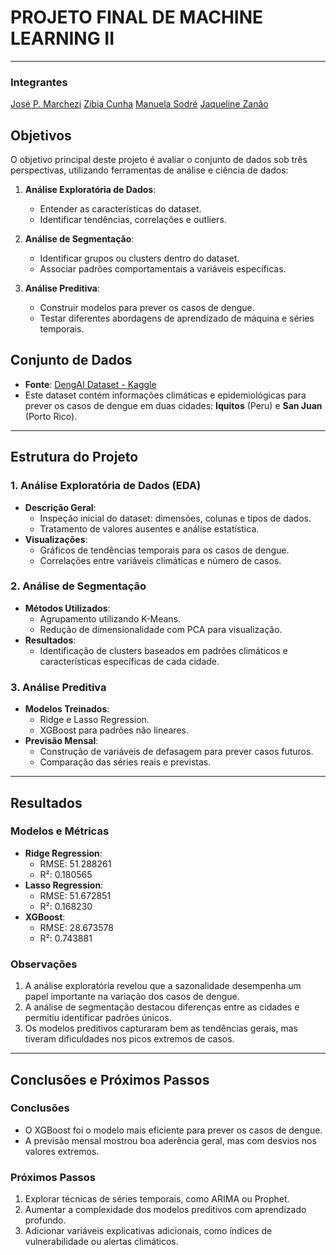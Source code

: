 # PROJETO FINAL DE MACHINE LEARNING II
---
### Integrantes
[José P. Marchezi](https://github.com/zemarchezi)
[Zibia Cunha](https://github.com/zibia-cunha)
[Manuela Sodré](https://github.com/ManuSodre)
[Jaqueline Zanão](https://github.com/Jaquerida)


## Objetivos
O objetivo principal deste projeto é avaliar o conjunto de dados sob três perspectivas, utilizando ferramentas de análise e ciência de dados:

1. **Análise Exploratória de Dados**:
   - Entender as características do dataset.
   - Identificar tendências, correlações e outliers.

2. **Análise de Segmentação**:
   - Identificar grupos ou clusters dentro do dataset.
   - Associar padrões comportamentais a variáveis específicas.

3. **Análise Preditiva**:
   - Construir modelos para prever os casos de dengue.
   - Testar diferentes abordagens de aprendizado de máquina e séries temporais.

## Conjunto de Dados
- **Fonte**: [DengAI Dataset - Kaggle](https://www.kaggle.com/datasets/qianyigang129/dengai-dataset)
- Este dataset contém informações climáticas e epidemiológicas para prever os casos de dengue em duas cidades: **Iquitos** (Peru) e **San Juan** (Porto Rico).

---

## Estrutura do Projeto

### 1. Análise Exploratória de Dados (EDA)
- **Descrição Geral**:
  - Inspeção inicial do dataset: dimensões, colunas e tipos de dados.
  - Tratamento de valores ausentes e análise estatística.
- **Visualizações**:
  - Gráficos de tendências temporais para os casos de dengue.
  - Correlações entre variáveis climáticas e número de casos.

### 2. Análise de Segmentação
- **Métodos Utilizados**:
  - Agrupamento utilizando K-Means.
  - Redução de dimensionalidade com PCA para visualização.
- **Resultados**:
  - Identificação de clusters baseados em padrões climáticos e características específicas de cada cidade.

### 3. Análise Preditiva
- **Modelos Treinados**:
  - Ridge e Lasso Regression.
  - XGBoost para padrões não lineares.
- **Previsão Mensal**:
  - Construção de variáveis de defasagem para prever casos futuros.
  - Comparação das séries reais e previstas.

---

## Resultados

### Modelos e Métricas
- **Ridge Regression**: 
  - RMSE: 51.288261
  - R²: 0.180565
- **Lasso Regression**:
  - RMSE: 51.672851  
  - R²: 0.168230
- **XGBoost**:
  - RMSE: 28.673578  
  - R²: 0.743881

### Observações
1. A análise exploratória revelou que a sazonalidade desempenha um papel importante na variação dos casos de dengue.
2. A análise de segmentação destacou diferenças entre as cidades e permitiu identificar padrões únicos.
3. Os modelos preditivos capturaram bem as tendências gerais, mas tiveram dificuldades nos picos extremos de casos.

---

## Conclusões e Próximos Passos

### Conclusões
- O XGBoost foi o modelo mais eficiente para prever os casos de dengue.
- A previsão mensal mostrou boa aderência geral, mas com desvios nos valores extremos.

### Próximos Passos
1. Explorar técnicas de séries temporais, como ARIMA ou Prophet.
2. Aumentar a complexidade dos modelos preditivos com aprendizado profundo.
3. Adicionar variáveis explicativas adicionais, como índices de vulnerabilidade ou alertas climáticos.
